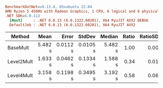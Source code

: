 ``` ini

BenchmarkDotNet=v0.13.4, OS=ubuntu 22.04
AMD Ryzen 5 4500U with Radeon Graphics, 1 CPU, 6 logical and 6 physical cores
.NET SDK=6.0.113
  [Host]     : .NET 6.0.13 (6.0.1322.60201), X64 RyuJIT AVX2 DEBUG
  DefaultJob : .NET 6.0.13 (6.0.1322.60201), X64 RyuJIT AVX2


```
|     Method |    Mean |    Error |   StdDev |  Median | Ratio | RatioSD |
|----------- |--------:|---------:|---------:|--------:|------:|--------:|
|   BaseMult | 5.482 s | 0.0112 s | 0.0105 s | 5.482 s |  1.00 |    0.00 |
| Level2Mult | 1.633 s | 0.0462 s | 0.1334 s | 1.588 s |  0.34 |    0.01 |
| Level4Mult | 3.158 s | 0.1198 s | 0.3495 s | 3.192 s |  0.58 |    0.06 |
